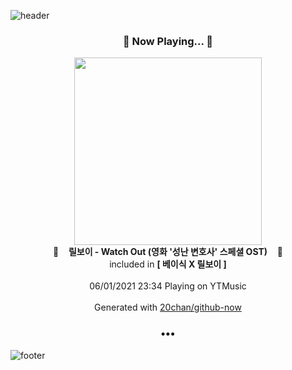 ![header](https://capsule-render.vercel.app/api?type=wave&height=170&section=header&text=Hi.%20I'm%20SHIFT&fontColor=090707&fontAlignX=45&fontAlignY=65&fontSize=100)

<h3 align="center">🎵 Now Playing... 🎵</h3>
<p align="center">
  <a href="https://music.youtube.com/watch?v=k1BWMZ7TlSU">
    <img width="300" src="https://lh3.googleusercontent.com/PqVezN63pCueWqEtP4FlwMHPl0UdZMbULnf0cQ-qBrCLJdF82N5JjvgMS0wPRnDmmCs26pf-cIQjjBWjHg">
  </a>
  <br>
  🎵&nbsp&nbsp&nbsp <b>릴보이 - Watch Out (영화 '성난 변호사' 스페셜 OST)</b> &nbsp&nbsp&nbsp🎵
  <br>
  included in <b>[ 베이식 X 릴보이 ]</b>
  
  <br />
  <br />
  06/01/2021 23:34 Playing on YTMusic
  <br />
  <br />
  Generated with <a href="https://github.com/20chan/github-now">20chan/github-now</a>
</p>

<h3 align="center">•••</h3>

![footer](https://capsule-render.vercel.app/api?type=wave&height=150&section=footer)
